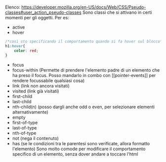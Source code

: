 Elenco: https://developer.mozilla.org/en-US/docs/Web/CSS/Pseudo-classes#user_action_pseudo-classes
Sono classi che si attivano in certi momenti per gli oggetti. Per es:
* active
* hover
```CSS
/*così sto specificando il comportamento quando si fa hover sul blocco*/
h1:hover{
	color: red;
}
```
* focus
* focus-within (Permette di prendere l'elemento padre di un elemento che ha preso il focus. Posso mandarlo in combo con [[pointer-events]] per rendere focussabile qualsiasi cosa)
* link (link non ancora visitati)
* visited (link già visitati)
* first-child
* last-child
* nth-child(n) (posso dargli anche odd o even, per selezionare elementi alternativamente)
* empty
* first-of-type
* last-of-type
* nth-of-type
* not (nega il contenuto)
* has (se le condizioni tra le parentesi sono verificate, allora formatto l'elemento)
Sono molto comode per modificare il comportamento specifico di un elemento, senza dover andare a toccare l'html

